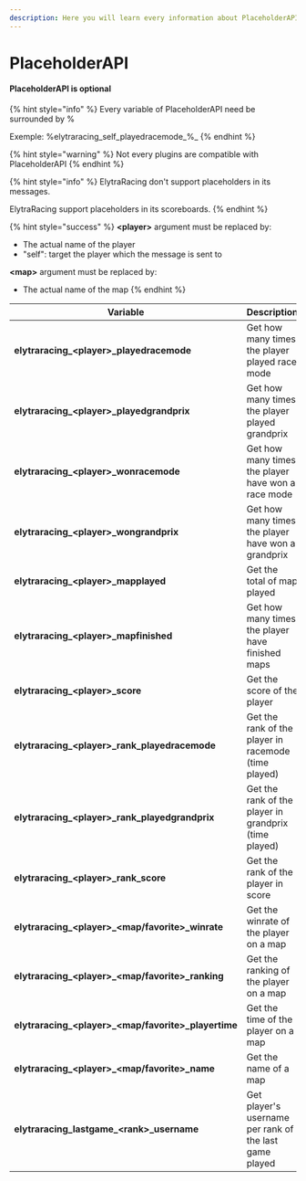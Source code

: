 ```yaml
---
description: Here you will learn every information about PlaceholderAPI
---
```


# PlaceholderAPI

#### PlaceholderAPI is optional

{% hint style="info" %}
Every variable of PlaceholderAPI need be surrounded by %

Exemple: %elytraracing\_self\_playedracemode_%_
{% endhint %}

{% hint style="warning" %}
Not every plugins are compatible with PlaceholderAPI
{% endhint %}

{% hint style="info" %}
ElytraRacing don't support placeholders in its messages.

ElytraRacing support placeholders in its scoreboards.
{% endhint %}

{% hint style="success" %}
**\<player>** argument must be replaced by:

* The actual name of the player
* "self": target the player which the message is sent to

**\<map>** argument must be replaced by:

* The actual name of the map
{% endhint %}

| Variable                                                 | Description                                            |
| -------------------------------------------------------- | ------------------------------------------------------ |
| **elytraracing\_\<player>\_playedracemode**              | Get how many times the player played race mode         |
| **elytraracing\_\<player>\_playedgrandprix**             | Get how many times the player played grandprix         |
| **elytraracing\_\<player>\_wonracemode**                 | Get how many times the player have won a race mode     |
| **elytraracing\_\<player>\_wongrandprix**                | Get how many times the player have won a grandprix     |
| **elytraracing\_\<player>\_mapplayed**                   | Get the total of map played                            |
| **elytraracing\_\<player>\_mapfinished**                 | Get how many times the player have finished maps       |
| **elytraracing\_\<player>\_score**                       | Get the score of the player                            |
| **elytraracing\_\<player>\_rank\_playedracemode**        | Get the rank of the player in racemode (time played)   |
| **elytraracing\_\<player>\_rank\_playedgrandprix**       | Get the rank of the player in grandprix (time played)  |
| **elytraracing\_\<player>\_rank\_score**                 | Get the rank of the player in score                    |
| **elytraracing\_\<player>\_\<map/favorite>\_winrate**    | Get the winrate of the player on a map                 |
| **elytraracing\_\<player>\_\<map/favorite>\_ranking**    | Get the ranking of the player on a map                 |
| **elytraracing\_\<player>\_\<map/favorite>\_playertime** | Get the time of the player on a map                    |
| **elytraracing\_\<player>\_\<map/favorite>\_name**       | Get the name of a map                                  |
| **elytraracing\_lastgame\_\<rank>\_username**            | Get player's username per rank of the last game played |
